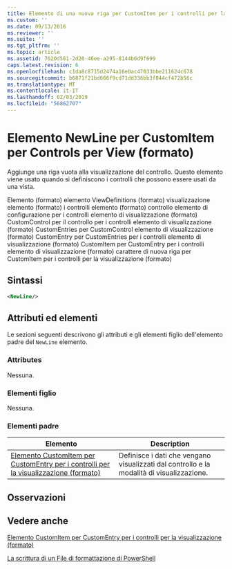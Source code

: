 ```yaml
---
title: Elemento di una nuova riga per CustomItem per i controlli per la visualizzazione (formato) | Microsoft Docs
ms.custom: ''
ms.date: 09/13/2016
ms.reviewer: ''
ms.suite: ''
ms.tgt_pltfrm: ''
ms.topic: article
ms.assetid: 7620d561-2d20-46ee-a295-8144b6d9f699
caps.latest.revision: 6
ms.openlocfilehash: c1da8c8715d2474a16e0ac47033bbe211624c678
ms.sourcegitcommit: b6871f21bd666f9cd71dd336bb3f844cf472b56c
ms.translationtype: MT
ms.contentlocale: it-IT
ms.lasthandoff: 02/03/2019
ms.locfileid: "56862707"
---
```

# <a name="newline-element-for-customitem-for-controls-for-view-format"></a>Elemento NewLine per CustomItem per Controls per View (formato)

Aggiunge una riga vuota alla visualizzazione del controllo. Questo elemento viene usato quando si definiscono i controlli che possono essere usati da una vista.

Elemento (formato) elemento ViewDefinitions (formato) visualizzazione elemento (formato) i controlli elemento (formato) controllo elemento di configurazione per i controlli elemento di visualizzazione (formato) CustomControl per il controllo per i controlli elemento di visualizzazione (formato) CustomEntries per CustomControl elemento di visualizzazione (formato) CustomEntry per CustomEntries per i controlli elemento di visualizzazione (formato) CustomItem per CustomEntry per i controlli elemento di visualizzazione (formato) carattere di nuova riga per CustomItem per i controlli per la visualizzazione (formato)

## <a name="syntax"></a>Sintassi

```xml
<NewLine/>
```

## <a name="attributes-and-elements"></a>Attributi ed elementi

Le sezioni seguenti descrivono gli attributi e gli elementi figlio dell'elemento padre del `NewLine` elemento.

### <a name="attributes"></a>Attributes

Nessuna.

### <a name="child-elements"></a>Elementi figlio

Nessuna.

### <a name="parent-elements"></a>Elementi padre

|Elemento|Description|
|-------------|-----------------|
|[Elemento CustomItem per CustomEntry per i controlli per la visualizzazione (formato)](./customitem-element-for-customentry-for-controls-for-view-format.md)|Definisce i dati che vengano visualizzati dal controllo e la modalità di visualizzazione.|

## <a name="remarks"></a>Osservazioni

## <a name="see-also"></a>Vedere anche

[Elemento CustomItem per CustomEntry per i controlli per la visualizzazione (formato)](./customitem-element-for-customentry-for-controls-for-view-format.md)

[La scrittura di un File di formattazione di PowerShell](./writing-a-powershell-formatting-file.md)
